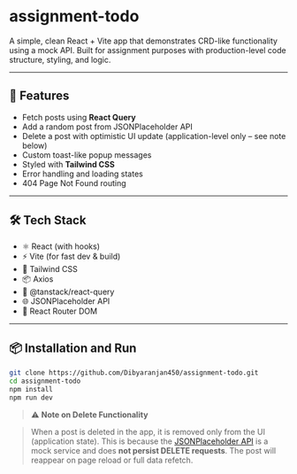 # assignment-todo

A simple, clean React + Vite app that demonstrates CRD-like functionality using a mock API. Built for assignment purposes with production-level code structure, styling, and logic.

---

## 🚀 Features

- Fetch posts using **React Query**
- Add a random post from JSONPlaceholder API
- Delete a post with optimistic UI update (application-level only – see note below)
- Custom toast-like popup messages
- Styled with **Tailwind CSS**
- Error handling and loading states
- 404 Page Not Found routing

---

## 🛠️ Tech Stack

- ⚛️ React (with hooks)
- ⚡ Vite (for fast dev & build)
- 🎨 Tailwind CSS
- 📦 Axios
- 🔄 @tanstack/react-query
- 🌐 JSONPlaceholder API
- 🔧 React Router DOM

---



## 📦 Installation and Run

```bash
git clone https://github.com/Dibyaranjan450/assignment-todo.git
cd assignment-todo
npm install
npm run dev
```

> ⚠️ **Note on Delete Functionality**

> When a post is deleted in the app, it is removed only from the UI (application state). This is because the [JSONPlaceholder API](https://jsonplaceholder.typicode.com/) is a mock service and does **not persist DELETE requests**. The post will reappear on page reload or full data refetch.

